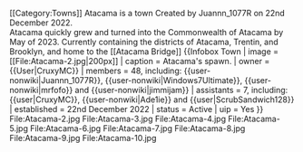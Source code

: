 [[Category:Towns]]
Atacama is a town Created by Juannn_1077R on 22nd December 2022.<br />
Atacama quickly grew and turned into the Commonwealth of Atacama by May of 2023. Currently containing the districts of Atacama, Trentin, and Brooklyn, and home to the [[Atacama Bridge]]
{{Infobox Town
| image = [[File:Atacama-2.jpg|200px]]
| caption = Atacama's spawn.
| owner =  {{User|CruxyMC}}
| members = 48, including: {{user-nonwiki|Juannn_1077R}}, {{user-nonwiki|Windows7Ultimate}}, {{user-nonwiki|mrfofo}} and {{user-nonwiki|jimmijam}}
| assistants = 7, including: {{user|CruxyMC}}, {{user-nonwiki|Ade1ie}} and {{user|ScrubSandwich128}}
| established = 22nd December 2022
| status = Active
| uip = Yes
}}
<gallery>
File:Atacama-2.jpg
File:Atacama-3.jpg
File:Atacama-4.jpg
File:Atacama-5.jpg
File:Atacama-6.jpg
File:Atacama-7.jpg
File:Atacama-8.jpg
File:Atacama-9.jpg
File:Atacama-10.jpg
</gallery>
